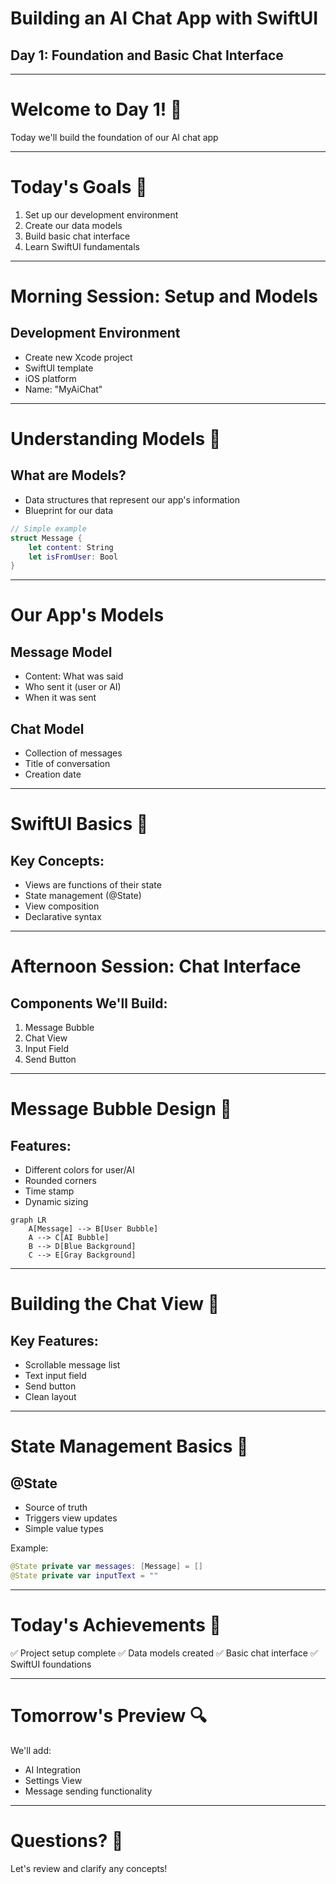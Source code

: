 # Building an AI Chat App with SwiftUI
## Day 1: Foundation and Basic Chat Interface

---

# Welcome to Day 1! 👋
Today we'll build the foundation of our AI chat app

---

# Today's Goals 🎯

1. Set up our development environment
2. Create our data models
3. Build basic chat interface
4. Learn SwiftUI fundamentals

---

# Morning Session: Setup and Models

## Development Environment
- Create new Xcode project
- SwiftUI template
- iOS platform
- Name: "MyAiChat"

---

# Understanding Models 📝

## What are Models?
- Data structures that represent our app's information
- Blueprint for our data

```swift
// Simple example
struct Message {
    let content: String
    let isFromUser: Bool
}
```

---

# Our App's Models

## Message Model
- Content: What was said
- Who sent it (user or AI)
- When it was sent

## Chat Model
- Collection of messages
- Title of conversation
- Creation date

---

# SwiftUI Basics 🔨

## Key Concepts:
- Views are functions of their state
- State management (@State)
- View composition
- Declarative syntax

---

# Afternoon Session: Chat Interface

## Components We'll Build:
1. Message Bubble
2. Chat View
3. Input Field
4. Send Button

---

# Message Bubble Design 💭

## Features:
- Different colors for user/AI
- Rounded corners
- Time stamp
- Dynamic sizing

```mermaid
graph LR
    A[Message] --> B[User Bubble]
    A --> C[AI Bubble]
    B --> D[Blue Background]
    C --> E[Gray Background]
```

---

# Building the Chat View 📱

## Key Features:
- Scrollable message list
- Text input field
- Send button
- Clean layout

---

# State Management Basics 🔄

## @State
- Source of truth
- Triggers view updates
- Simple value types

Example:
```swift
@State private var messages: [Message] = []
@State private var inputText = ""
```

---

# Today's Achievements 🌟

✅ Project setup complete
✅ Data models created
✅ Basic chat interface
✅ SwiftUI foundations

---

# Tomorrow's Preview 🔍

We'll add:
- AI Integration
- Settings View
- Message sending functionality

---

# Questions? 🤔

Let's review and clarify any concepts!